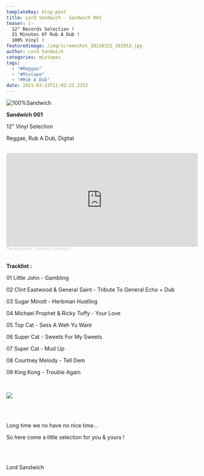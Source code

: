 ```yaml
---
templateKey: blog-post
title: Lord Sandwich - Sandwich 001
teaser: |-
  12" Records Selection !
  31 Minutes Of Rub A Dub !
  100% Vinyl !
featuredimage: /img/screenshot_20210322_101952.jpg
author: Lord Sandwich
categories: mixtapes
tags:
  - "#Reggae"
  - "#Mixtape"
  - "#Rub A Dub"
date: 2021-03-23T11:03:22.235Z
---
```

![100%Sandwich](/img/screenshot_20210322_101952.jpg "100%Sandwich")



**Sandwich 001**

12" Vinyl Selection

Reggae, Rub A Dub, Digital

<br> 

<iframe width="100%" height="246" scrolling="no" frameborder="no" allow="autoplay" src="https://w.soundcloud.com/player/?url=https%3A//api.soundcloud.com/playlists/1230961051&color=%23ff5500&auto_play=false&hide_related=false&show_comments=true&show_user=true&show_reposts=false&show_teaser=true"></iframe><div style="font-size: 10px; color: #cccccc;line-break: anywhere;word-break: normal;overflow: hidden;white-space: nowrap;text-overflow: ellipsis; font-family: Interstate,Lucida Grande,Lucida Sans Unicode,Lucida Sans,Garuda,Verdana,Tahoma,sans-serif;font-weight: 100;"><a href="https://soundcloud.com/the-asymetrics" title="The Asymetrics" target="_blank" style="color: #cccccc; text-decoration: none;">The Asymetrics</a> · <a href="https://soundcloud.com/the-asymetrics/sets/sandwich-selections" title="Sandwich Selections" target="_blank" style="color: #cccccc; text-decoration: none;">Sandwich Selections</a></div>



<br>

**Tracklist :**

01 Little John - Gambling

02 Clint Eastwood & General Saint - Tribute To General Echo + Dub

03 Sugar Minott - Herbman Hustling

04 Michael Prophet & Ricky Tuffy - Your Love

05 Top Cat - Sess A Weh Yu Want

06 Super Cat - Sweets For My Sweets

07 Super Cat - Mud Up

08 Courtney Melody - Tell Dem

09 King Kong - Trouble Again

<br>

![](/img/asymetrics-logo-.png)

<br> <br>

Long time we no have no nice time...

So here come a little selection for you & yours !

\
<br>

Lord Sandwich